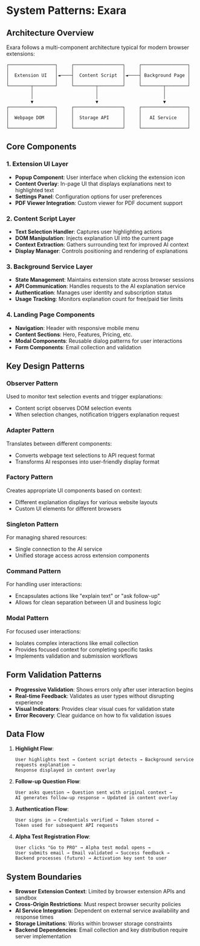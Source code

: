 # System Patterns: Exara

## Architecture Overview

Exara follows a multi-component architecture typical for modern browser extensions:

```
┌─────────────────┐     ┌──────────────────┐     ┌─────────────────┐
│                 │     │                  │     │                 │
│  Extension UI   │◄────┤  Content Script  │◄────┤ Background Page │
│                 │     │                  │     │                 │
└────────┬────────┘     └────────┬─────────┘     └────────┬────────┘
         │                       │                        │
         │                       │                        │
         ▼                       ▼                        ▼
┌─────────────────┐     ┌──────────────────┐     ┌─────────────────┐
│                 │     │                  │     │                 │
│  Webpage DOM    │     │  Storage API     │     │   AI Service    │
│                 │     │                  │     │                 │
└─────────────────┘     └──────────────────┘     └─────────────────┘
```

## Core Components

### 1. Extension UI Layer

- **Popup Component**: User interface when clicking the extension icon
- **Content Overlay**: In-page UI that displays explanations next to highlighted text
- **Settings Panel**: Configuration options for user preferences
- **PDF Viewer Integration**: Custom viewer for PDF document support

### 2. Content Script Layer

- **Text Selection Handler**: Captures user highlighting actions
- **DOM Manipulation**: Injects explanation UI into the current page
- **Context Extraction**: Gathers surrounding text for improved AI context
- **Display Manager**: Controls positioning and rendering of explanations

### 3. Background Service Layer

- **State Management**: Maintains extension state across browser sessions
- **API Communication**: Handles requests to the AI explanation service
- **Authentication**: Manages user identity and subscription status
- **Usage Tracking**: Monitors explanation count for free/paid tier limits

### 4. Landing Page Components

- **Navigation**: Header with responsive mobile menu
- **Content Sections**: Hero, Features, Pricing, etc.
- **Modal Components**: Reusable dialog patterns for user interactions
- **Form Components**: Email collection and validation

## Key Design Patterns

### Observer Pattern

Used to monitor text selection events and trigger explanations:

- Content script observes DOM selection events
- When selection changes, notification triggers explanation request

### Adapter Pattern

Translates between different components:

- Converts webpage text selections to API request format
- Transforms AI responses into user-friendly display format

### Factory Pattern

Creates appropriate UI components based on context:

- Different explanation displays for various website layouts
- Custom UI elements for different browsers

### Singleton Pattern

For managing shared resources:

- Single connection to the AI service
- Unified storage access across extension components

### Command Pattern

For handling user interactions:

- Encapsulates actions like "explain text" or "ask follow-up"
- Allows for clean separation between UI and business logic

### Modal Pattern

For focused user interactions:

- Isolates complex interactions like email collection
- Provides focused context for completing specific tasks
- Implements validation and submission workflows

## Form Validation Patterns

- **Progressive Validation**: Shows errors only after user interaction begins
- **Real-time Feedback**: Validates as user types without disrupting experience
- **Visual Indicators**: Provides clear visual cues for validation state
- **Error Recovery**: Clear guidance on how to fix validation issues

## Data Flow

1. **Highlight Flow**:

   ```
   User highlights text → Content script detects → Background service requests explanation →
   Response displayed in content overlay
   ```

2. **Follow-up Question Flow**:

   ```
   User asks question → Question sent with original context →
   AI generates follow-up response → Updated in content overlay
   ```

3. **Authentication Flow**:

   ```
   User signs in → Credentials verified → Token stored →
   Token used for subsequent API requests
   ```

4. **Alpha Test Registration Flow**:
   ```
   User clicks "Go to PRO" → Alpha test modal opens →
   User submits email → Email validated → Success feedback →
   Backend processes (future) → Activation key sent to user
   ```

## System Boundaries

- **Browser Extension Context**: Limited by browser extension APIs and sandbox
- **Cross-Origin Restrictions**: Must respect browser security policies
- **AI Service Integration**: Dependent on external service availability and response times
- **Storage Limitations**: Works within browser storage constraints
- **Backend Dependencies**: Email collection and key distribution require server implementation
